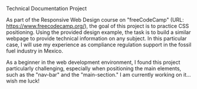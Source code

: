 Technical Documentation Project

As part of the Responsive Web Design course on "freeCodeCamp" (URL: https://www.freecodecamp.org/), the goal of this project is to practice CSS positioning. Using the provided design example, the task is to build a similar webpage to provide technical information on any subject. In this particular case, I will use my experience as compliance regulation support in the fossil fuel industry in Mexico.

As a beginner in the web development environment, I found this project particularly challenging, especially when positioning the main elements, such as the "nav-bar" and the "main-section." I am currently working on it... wish me luck!
